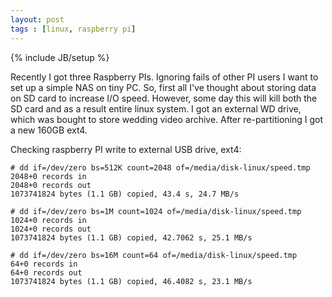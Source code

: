 ```yaml
---
layout: post
tags : [linux, raspberry pi]
---
```

{% include JB/setup %}

Recently I got three Raspberry PIs. Ignoring fails of other PI users I want to set up a simple NAS on tiny PC. So, first all I've thought about storing data on SD card to increase I/O speed. However, some day this will kill both the SD card and as a result entire linux system. I got an external WD drive, which was bought to store wedding video archive. After re-partitioning I got a new 160GB ext4.

Checking raspberry PI write to external USB drive, ext4:

    # dd if=/dev/zero bs=512K count=2048 of=/media/disk-linux/speed.tmp
    2048+0 records in
    2048+0 records out
    1073741824 bytes (1.1 GB) copied, 43.4 s, 24.7 MB/s

    # dd if=/dev/zero bs=1M count=1024 of=/media/disk-linux/speed.tmp
    1024+0 records in
    1024+0 records out
    1073741824 bytes (1.1 GB) copied, 42.7062 s, 25.1 MB/s

    # dd if=/dev/zero bs=16M count=64 of=/media/disk-linux/speed.tmp
    64+0 records in
    64+0 records out
    1073741824 bytes (1.1 GB) copied, 46.4082 s, 23.1 MB/s
